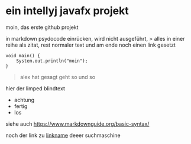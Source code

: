 # ein intellyj javafx projekt

moin, 
das erste github projekt

in markdown psydocode einrücken, wird nicht ausgeführt, > alles in einer reihe als zitat, rest normaler text und am ende noch einen link gesetzt

    void main() {
        System.out.println("moin");
    }

> alex hat gesagt
> geht so und so

hier der limped blindtext
- achtung
- fertig
- los

siehe auch https://www.markdownguide.org/basic-syntax/

noch der link zu [linkname](http://www.duckduckgo.com) deeer suchmaschine